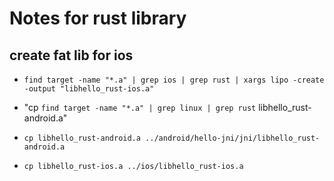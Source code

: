 # Notes for rust library #

## create fat lib for ios ##

* `find target -name "*.a" | grep ios | grep rust | xargs lipo -create -output "libhello_rust-ios.a"`

* "cp `find target -name "*.a" | grep linux | grep rust` libhello_rust-android.a"

* `cp libhello_rust-android.a ../android/hello-jni/jni/libhello_rust-android.a`

* `cp libhello_rust-ios.a ../ios/libhello_rust-ios.a`

